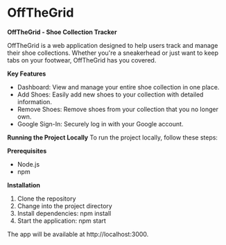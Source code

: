 # OffTheGrid

**OffTheGrid - Shoe Collection Tracker**

OffTheGrid is a web application designed to help users track and manage their shoe collections. Whether you're a sneakerhead or just want to keep tabs on your footwear, OffTheGrid has you covered.

**Key Features**

- Dashboard: View and manage your entire shoe collection in one place.
- Add Shoes: Easily add new shoes to your collection with detailed information.
- Remove Shoes: Remove shoes from your collection that you no longer own.
- Google Sign-In: Securely log in with your Google account.

**Running the Project Locally**
To run the project locally, follow these steps:

**Prerequisites**
- Node.js
- npm
  
**Installation**
1. Clone the repository
2. Change into the project directory
3. Install dependencies: npm install
4. Start the application: npm start

The app will be available at http://localhost:3000.
